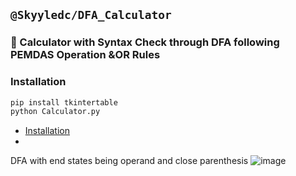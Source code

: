 ## `@Skyyledc/DFA_Calculator`
<h3>🤖 Calculator with Syntax Check through DFA following PEMDAS Operation &OR Rules</h3>

### Installation
```bash
pip install tkintertable
python Calculator.py
```

- [Installation](#installation)
- 




DFA with end states being operand and close parenthesis
![image](https://github.com/Skyyledc/CalculatorDFA/assets/123300731/b34fa3a2-5779-4a3c-9d5d-e668854f4aad)

